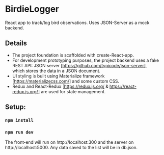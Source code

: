 # BirdieLogger
React app to track/log bird observations. Uses JSON-Server as a mock backend.

## Details

* The project foundation is scaffolded with create-React-app.	
* For development prototyping purposes, the project backend uses a fake REST API: JSON server 
[https://github.com/typicode/json-server], which stores the data in a JSON document. 		
* UI styling is built using Materialize framework [https://materializecss.com/] and some custom CSS.
* Redux and React-Redux [https://redux.js.org/ & https://react-redux.js.org/] are used for state management.

## Setup:

  ### `npm install`
  ### `npm run dev`
  
  The front-end will run on http://localhost:300 and the server on http://localhost:5000.
  Any data saved to the list will be in db.json.
  
